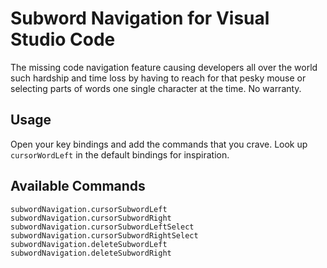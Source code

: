 # Subword Navigation for Visual Studio Code
The missing code navigation feature causing developers all over the world such hardship and time loss by having to reach for that pesky mouse or selecting parts of words one single character at the time. No warranty.

## Usage
Open your key bindings and add the commands that you crave. Look up `cursorWordLeft` in the default bindings for inspiration.

## Available Commands
```
subwordNavigation.cursorSubwordLeft
subwordNavigation.cursorSubwordRight
subwordNavigation.cursorSubwordLeftSelect
subwordNavigation.cursorSubwordRightSelect
subwordNavigation.deleteSubwordLeft
subwordNavigation.deleteSubwordRight
```

